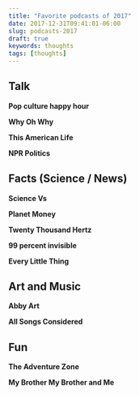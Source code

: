 ```yaml
---
title: "Favorite podcasts of 2017"
date: 2017-12-31T09:41:01-06:00
slug: podcasts-2017
draft: true
keywords: thoughts
tags: [thoughts]
---
```



## Talk 

**Pop culture happy hour**

**Why Oh Why**

**This American Life**

**NPR Politics**

## Facts (Science / News)

**Science Vs**

**Planet Money**

**Twenty Thousand Hertz**

**99 percent invisible**

**Every Little Thing**

## Art and Music

**Abby Art**

**All Songs Considered**

## Fun

**The Adventure Zone**

**My Brother My Brother and Me**

